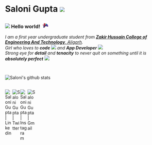# Saloni Gupta&nbsp;<img src="https://github.com/TheDudeThatCode/TheDudeThatCode/blob/master/Assets/Mario_Hello_Big.gif" width="30px">

### <img src="https://github.com/TheDudeThatCode/TheDudeThatCode/blob/master/Assets/Hi.gif" width="29px"> Hello world!&nbsp;<img src="https://github.com/salonigupta1/salonigupta1/blob/master/bird.gif" width="24px">

<p>
  <em>
    I am a first year undergraduate student from <a href="https://amu.ac.in/"> <b>Zakir Hussain College of Engineering And Technology</b>, Aligarh</a>. <br>
    Girl who loves to <b>code</b> <img src="https://github.com/TheDudeThatCode/TheDudeThatCode/blob/master/Assets/Developer.gif" width="30px"> and <b>App Developer</b>&nbsp;<img src="https://github.com/TheDudeThatCode/TheDudeThatCode/blob/master/Assets/Designer.gif" width="36px"><br> Strong eye for <b>detail</b> and <b>tenacity</b> to never quit on something until it is <b>absolutely perfect</b>&nbsp;<img src="https://github.com/TheDudeThatCode/TheDudeThatCode/blob/master/Assets/Medal.gif" width="20px">
  </em>  
</p>


<br>


![Saloni's github stats](https://github-readme-stats.vercel.app/api?username=salonigupta1&show_icons=true&hide_border=true)

<br>

  <a href="https://www.linkedin.com/in/saloni-gupta-902642198/">
    <img align="left" alt="Saloni Gupta | Linkedin" width="24px" src="https://github.com/TheDudeThatCode/TheDudeThatCode/blob/master/Assets/Linkedin.svg" />
  </a>
  <a href="https://twitter.com/Salonix__">
    <img align="left" alt="Saloni Gupta | Twitter" width="26px" src="https://github.com/TheDudeThatCode/TheDudeThatCode/blob/master/Assets/Twitter.svg" />
  </a>
  <a href="https://www.instagram.com/theandroidgirl/">
    <img align="left" alt="Saloni Gupta | Instagram" width="24px" src="https://github.com/TheDudeThatCode/TheDudeThatCode/blob/master/Assets/Instagram.svg" />
  </a>
  <a href="mailto:saloniguptasg12@gmail.com">
    <img align="left" alt="Saloni Gupta | Gmail" width="26px" src="https://github.com/TheDudeThatCode/TheDudeThatCode/blob/master/Assets/Gmail.svg" />
  </a>


